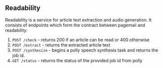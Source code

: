 ## Readability

Readability is a service for article text extraction and audio generation.
It consists of endpoints which form the contract between pagemail and readability:

1. `POST /check` - returns 200 if an article can be read or 400 otherwise
2. `POST /extract` - returns the extracted article text
3. `POST /synthesize` - begins a polly speech synthesis task and returns the job id.
4. `GET /status` - returns the status of the provided job id from polly

